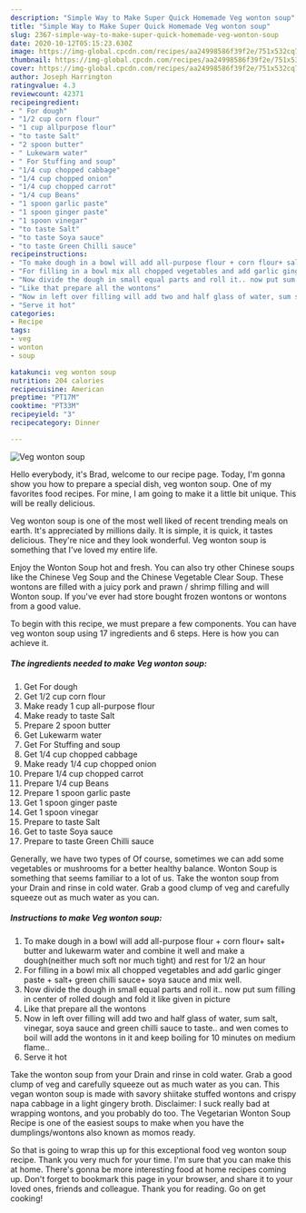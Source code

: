 ```yaml
---
description: "Simple Way to Make Super Quick Homemade Veg wonton soup"
title: "Simple Way to Make Super Quick Homemade Veg wonton soup"
slug: 2367-simple-way-to-make-super-quick-homemade-veg-wonton-soup
date: 2020-10-12T05:15:23.630Z
image: https://img-global.cpcdn.com/recipes/aa24998586f39f2e/751x532cq70/veg-wonton-soup-recipe-main-photo.jpg
thumbnail: https://img-global.cpcdn.com/recipes/aa24998586f39f2e/751x532cq70/veg-wonton-soup-recipe-main-photo.jpg
cover: https://img-global.cpcdn.com/recipes/aa24998586f39f2e/751x532cq70/veg-wonton-soup-recipe-main-photo.jpg
author: Joseph Harrington
ratingvalue: 4.3
reviewcount: 42371
recipeingredient:
- " For dough"
- "1/2 cup corn flour"
- "1 cup allpurpose flour"
- "to taste Salt"
- "2 spoon butter"
- " Lukewarm water"
- " For Stuffing and soup"
- "1/4 cup chopped cabbage"
- "1/4 cup chopped onion"
- "1/4 cup chopped carrot"
- "1/4 cup Beans"
- "1 spoon garlic paste"
- "1 spoon ginger paste"
- "1 spoon vinegar"
- "to taste Salt"
- "to taste Soya sauce"
- "to taste Green Chilli sauce"
recipeinstructions:
- "To make dough in a bowl will add all-purpose flour + corn flour+ salt+ butter and lukewarm water and combine it well and make a dough(neither much soft nor much tight) and rest for 1/2 an hour"
- "For filling in a bowl mix all chopped vegetables and add garlic ginger paste + salt+ green chilli sauce+ soya sauce and mix well."
- "Now divide the dough in small equal parts and roll it.. now put sum filling in center of rolled dough and fold it like given in picture"
- "Like that prepare all the wontons"
- "Now in left over filling will add two and half glass of water, sum salt, vinegar, soya sauce and green chilli sauce to taste.. and wen comes to boil will add the wontons in it and keep boiling for 10 minutes on medium flame.."
- "Serve it hot"
categories:
- Recipe
tags:
- veg
- wonton
- soup

katakunci: veg wonton soup 
nutrition: 204 calories
recipecuisine: American
preptime: "PT17M"
cooktime: "PT33M"
recipeyield: "3"
recipecategory: Dinner

---
```



![Veg wonton soup](https://img-global.cpcdn.com/recipes/aa24998586f39f2e/751x532cq70/veg-wonton-soup-recipe-main-photo.jpg)

Hello everybody, it's Brad, welcome to our recipe page. Today, I'm gonna show you how to prepare a special dish, veg wonton soup. One of my favorites food recipes. For mine, I am going to make it a little bit unique. This will be really delicious.

Veg wonton soup is one of the most well liked of recent trending meals on earth. It's appreciated by millions daily. It is simple, it is quick, it tastes delicious. They're nice and they look wonderful. Veg wonton soup is something that I've loved my entire life.

Enjoy the Wonton Soup hot and fresh. You can also try other Chinese soups like the Chinese Veg Soup and the Chinese Vegetable Clear Soup. These wontons are filled with a juicy pork and prawn / shrimp filling and will Wonton soup. If you&#39;ve ever had store bought frozen wontons or wontons from a good value.


To begin with this recipe, we must prepare a few components. You can have veg wonton soup using 17 ingredients and 6 steps. Here is how you can achieve it.

<!--inarticleads1-->

##### The ingredients needed to make Veg wonton soup:

1. Get  For dough
1. Get 1/2 cup corn flour
1. Make ready 1 cup all-purpose flour
1. Make ready to taste Salt
1. Prepare 2 spoon butter
1. Get  Lukewarm water
1. Get  For Stuffing and soup
1. Get 1/4 cup chopped cabbage
1. Make ready 1/4 cup chopped onion
1. Prepare 1/4 cup chopped carrot
1. Prepare 1/4 cup Beans
1. Prepare 1 spoon garlic paste
1. Get 1 spoon ginger paste
1. Get 1 spoon vinegar
1. Prepare to taste Salt
1. Get to taste Soya sauce
1. Prepare to taste Green Chilli sauce


Generally, we have two types of Of course, sometimes we can add some vegetables or mushrooms for a better healthy balance. Wonton Soup is something that seems familiar to a lot of us. Take the wonton soup from your Drain and rinse in cold water. Grab a good clump of veg and carefully squeeze out as much water as you can. 

<!--inarticleads2-->

##### Instructions to make Veg wonton soup:

1. To make dough in a bowl will add all-purpose flour + corn flour+ salt+ butter and lukewarm water and combine it well and make a dough(neither much soft nor much tight) and rest for 1/2 an hour
1. For filling in a bowl mix all chopped vegetables and add garlic ginger paste + salt+ green chilli sauce+ soya sauce and mix well.
1. Now divide the dough in small equal parts and roll it.. now put sum filling in center of rolled dough and fold it like given in picture
1. Like that prepare all the wontons
1. Now in left over filling will add two and half glass of water, sum salt, vinegar, soya sauce and green chilli sauce to taste.. and wen comes to boil will add the wontons in it and keep boiling for 10 minutes on medium flame..
1. Serve it hot


Take the wonton soup from your Drain and rinse in cold water. Grab a good clump of veg and carefully squeeze out as much water as you can. This vegan wonton soup is made with savory shiitake stuffed wontons and crispy napa cabbage in a light gingery broth. Disclaimer: I suck really bad at wrapping wontons, and you probably do too. The Vegetarian Wonton Soup Recipe is one of the easiest soups to make when you have the dumplings/wontons also known as momos ready. 

So that is going to wrap this up for this exceptional food veg wonton soup recipe. Thank you very much for your time. I'm sure that you can make this at home. There's gonna be more interesting food at home recipes coming up. Don't forget to bookmark this page in your browser, and share it to your loved ones, friends and colleague. Thank you for reading. Go on get cooking!

